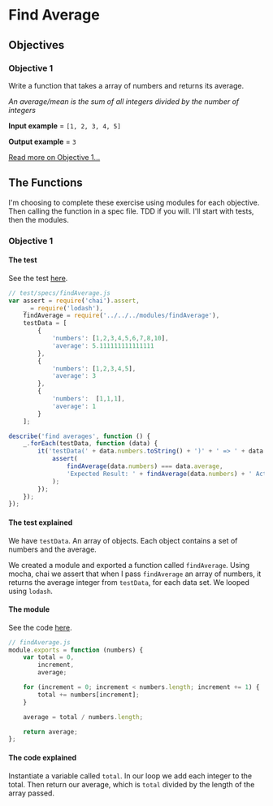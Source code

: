 # Find Average
## Objectives
### Objective 1
Write a function that takes a array of numbers and returns its average.

*An average/mean is the sum of all integers divided by the number of integers*

**Input example** = `[1, 2, 3, 4, 5]`

**Output example** = `3`

[Read more on Objective 1...](#Objective-1)

## The Functions
I'm choosing to complete these exercise using modules for each objective. Then calling the function in a spec file. TDD if you will. I'll start with tests, then the modules.

### <div id="Objective-1">Objective 1</div>
#### The test
See the test [here](../../javascript/modules/test/specs/findAverage.js).

```js
// test/specs/findAverage.js
var assert = require('chai').assert,
    _ = require('lodash'),
    findAverage = require('../../../modules/findAverage'),
    testData = [
        {
            'numbers': [1,2,3,4,5,6,7,8,10],
            'average': 5.111111111111111
        },
        {
            'numbers': [1,2,3,4,5],
            'average': 3
        },
        {
            'numbers':  [1,1,1],
            'average': 1
        }
    ];

describe('find averages', function () {
    _.forEach(testData, function (data) {
        it('testData(' + data.numbers.toString() + ')' + ' => ' + data.average, function() {
            assert(
                findAverage(data.numbers) === data.average,
                'Expected Result: ' + findAverage(data.numbers) + ' Actual Result: ' + data.average
            );
        });
    });
});
```
#### The test explained
We have `testData`. An array of objects. Each object contains a set of numbers and the average.

We created a module and exported a function called `findAverage`. Using mocha, chai we assert that when I pass `findAverage` an array of numbers, it returns the average integer from `testData`, for each data set. We looped using `lodash`.

#### The module
See the code [here](../../javascript/modules/findAverage.js).

```js
// findAverage.js
module.exports = function (numbers) {
    var total = 0,
        increment,
        average;

    for (increment = 0; increment < numbers.length; increment += 1) {
        total += numbers[increment];
    }

    average = total / numbers.length;

    return average;
};
```
#### The code explained
Instantiate a variable called `total`. In our loop we add each integer to the total. Then return our average, which is `total` divided by the length of the array passed.
